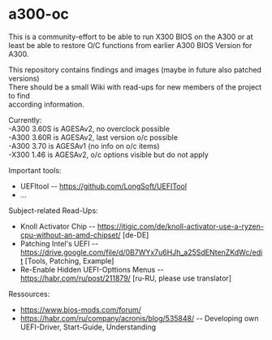 # a300-oc
This is a community-effort to be able to run X300 BIOS on the A300 or at least be able to restore O/C functions from earlier A300 BIOS Version for A300.

This repository contains findings and images (maybe in future also patched versions) \
There should be a small Wiki with read-ups for new members of the project to find \
according information.

Currently: \
-A300 3.60S is AGESAv2, no overclock possible \
-A300 3.60R is AGESAv2, last version o/c possible \
-A300 3.70 is AGESAv1 (no info on o/c items) \
-X300 1.46 is AGESAv2, o/c options visible but do not apply


Important tools:
- UEFItool -- https://github.com/LongSoft/UEFITool
- ...

Subject-related Read-Ups:
- Knoll Activator Chip -- https://itigic.com/de/knoll-activator-use-a-ryzen-cpu-without-an-amd-chipset/ [de-DE]
- Patching Intel's UEFI -- https://drive.google.com/file/d/0B7WYx7u6HJh_a25SdENtenZKdWc/edit [Tools, Patching, Example]
- Re-Enable Hidden UEFI-Opttions Menus -- https://habr.com/ru/post/211879/ [ru-RU, please use translator]

Ressources:
- https://www.bios-mods.com/forum/
- https://habr.com/ru/company/acronis/blog/535848/ -- Developing own UEFI-Driver, Start-Guide, Understanding
